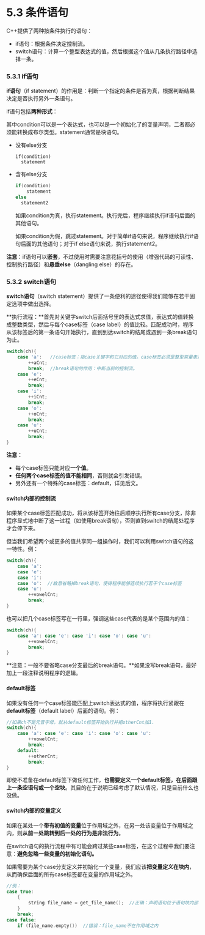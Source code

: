 # 5.3 条件语句

C++提供了两种按条件执行的语句：

- if语句：根据条件决定控制流。
- switch语句：计算一个整型表达式的值，然后根据这个值从几条执行路径中选择一条。



### 5.3.1 if语句

**if语句**（if statement）的作用是：判断一个指定的条件是否为真，根据判断结果决定是否执行另外一条语句。

if语句包括**两种形式**：

​		其中condition可以是一个表达式，也可以是一个初始化了的变量声明，二者都必须能转换成布尔类型。statement通常是块语句。

- 没有else分支

  ```
  if(condition)
  	statement
  ```

- 含有else分支

  ```cpp
  if(condition)
      statement
  else
  	statement2
  ```

  如果condition为真，执行statement。执行完后，程序继续执行if语句后面的其他语句。

  如果condition为假，跳过statement。对于简单if语句来说，程序继续执行if语句后面的其他语句；对于if else语句来说，执行statement2。

**注意**：if语句可以**嵌套**，不过使用时需要注意花括号的使用（增强代码的可读性、控制执行路径）和**悬垂else**（dangling else）的存在。



### 5.3.2 switch语句

**switch语句**（switch statement）提供了一条便利的途径使得我们能够在若干固定选项中做出选择。

**执行流程：**首先对关键字switch后面括号里的表达式求值，表达式的值转换成整数类型，然后与每个case标签（case label）的值比较。匹配成功时，程序从该标签后的第一条语句开始执行，直到到达switch的结尾或遇到一条break语句为止。

```cpp
switch(ch){
    case 'a':   //case标签：指case关键字和它对应的值。case标签必须是整型常量表达式。
        ++aCnt;
        break;  //break语句的作用：中断当前的控制流。
    case 'e':
        ++eCnt;
        break;    
    case 'i':
        ++iCnt;
        break;
    case 'o':
        ++oCnt;
        break;
    case 'u':
        ++uCnt;
        break;
}
```

**注意：**

- 每个case标签只能对应**一个值**。
- **任何两个case标签的值不能相同**，否则就会引发错误。
- 另外还有一个特殊的case标签：default，详见后文。



#### switch内部的控制流

如果某个case标签匹配成功，将从该标签开始往后顺序执行所有case分支，除非程序显式地中断了这一过程（如使用break语句），否则直到switch的结尾处程序才会停下来。

但当我们希望两个或更多的值共享同一组操作时，我们可以利用switch语句的这一特性。例：

```cpp
switch(ch){
    case 'a':
    case 'e':  
    case 'i':
    case 'o':  //故意省略掉break语句，使得程序能够连续执行若干个case标签
    case 'u':
        ++vowelCnt;
        break;
}
```

也可以把几个case标签写在一行里，强调这些case代表的是某个范围内的值：

```cpp
switch(ch){
    case 'a': case 'e': case 'i': case 'o': case 'u':
        ++vowelCnt;
        break;
}
```

**注意：一般不要省略case分支最后的break语句。**如果没写break语句，最好加上一段注释说明程序的逻辑。



#### default标签

如果没有任何一个case标签能匹配上switch表达式的值，程序将执行紧跟在**default标签**（default label）后面的语句。例：

```cpp
//如果ch不是元音字母，就从default标签开始执行并把otherCnt加1.
switch(ch){
    case 'a': case 'e': case 'i': case 'o': case 'u':
        ++vowelCnt;
        break;
    default:
        ++otherCnt;
        break;
}
```

即使不准备在default标签下做任何工作，**也需要定义一个default标签，在后面跟上一条空语句或一个空块**。其目的在于说明已经考虑了默认情况，只是目前什么也没做。



#### switch内部的变量定义

如果在某处一个**带有初值的变量**位于作用域之外，在另一处该变量位于作用域之内，则**从前一处跳转到后一处的行为是非法行为**。

在switch语句的执行流程中有可能会跨过某些case标签，在这个过程中我们要注意：**避免忽略一些变量的初始化语句。**

如果需要为某个case分支定义并初始化一个变量，我们应该**把变量定义在块内**，从而确保后面的所有case标签都在变量的作用域之外。

```cpp
//例：
case true:
    {
		string file_name = get_file_name();  //正确：声明语句位于语句块内部
    }
	break;
case false:
	if (file_name.empty())  //错误：file_name不在作用域之内
```



